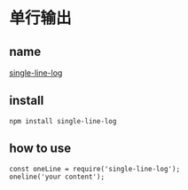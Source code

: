# 单行输出

## name 

[single-line-log](https://github.com/freeall/single-line-log)

## install

```
npm install single-line-log 
```

## how to use

```
const oneLine = require('single-line-log');
oneline('your content');
```
